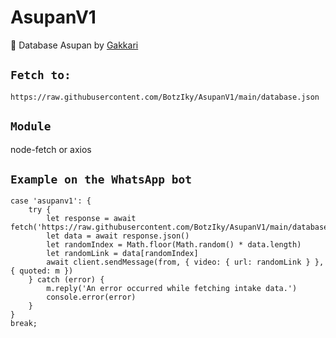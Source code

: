 # AsupanV1
📂 Database Asupan by [Gakkari](t.me/Gakkari)

## ```Fetch to:```
```
https://raw.githubusercontent.com/BotzIky/AsupanV1/main/database.json
```
## ```Module```
node-fetch or axios

## ```Example on the WhatsApp bot```
```
case 'asupanv1': {
    try {
        let response = await fetch('https://raw.githubusercontent.com/BotzIky/AsupanV1/main/database.json')
        let data = await response.json()
        let randomIndex = Math.floor(Math.random() * data.length)
        let randomLink = data[randomIndex]
        await client.sendMessage(from, { video: { url: randomLink } }, { quoted: m })
    } catch (error) {
        m.reply('An error occurred while fetching intake data.')
        console.error(error)
    }
}
break;
```
